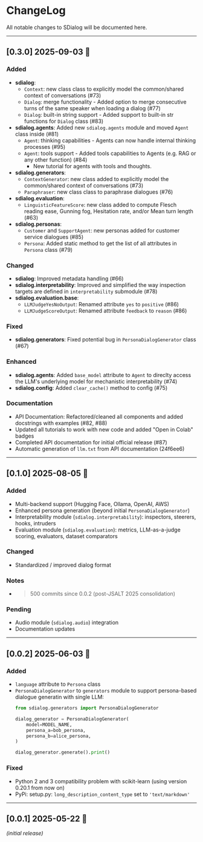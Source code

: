 # ChangeLog

All notable changes to SDialog will be documented here.

---

## [0.3.0] 2025-09-03 🚀

### Added
- **sdialog**: 
  - `Context`: new class class to explicitly model the common/shared context of conversations (#73)
  - `Dialog`: merge functionality - Added option to merge consecutive turns of the same speaker when loading a dialog (#77)
  - `Dialog`: built-in string support - Added support to built-in str functions for `Dialog` class (#83)
- **sdialog.agents**: Added new `sdialog.agents` module and moved `Agent` class inside (#81)
  - `Agent`: thinking capabilities - Agents can now handle internal thinking processes (#95)
  - `Agent`: tools support - Added tools capabilities to Agents (e.g. RAG or any other function) (#84)
    - New tutorial for agents with tools and thoughts.
- **sdialog.generators**: 
  - `ContextGenerator`: new class added to explicitly model the common/shared context of conversations (#73)
  - `Paraphraser`: new class class to paraphrase dialogues (#76)
- **sdialog.evaluation**: 
  - `LinguisticFeatureScore`: new class added to compute Flesch reading ease, Gunning fog, Hesitation rate, and/or Mean turn length (#63)
- **sdialog.personas**: 
  - `Customer` and `SupportAgent`: new personas added for customer service dialogues (#85)
  - `Persona`: Added static method to get the list of all attributes in `Persona` class (#79)


### Changed
- **sdialog**: Improved metadata handling (#66)
- **sdialog.interpretability**: Improved and simplified the way inspection targets are defined in `interpretability` submodule (#78)
- **sdialog.evaluation.base**: 
  - `LLMJudgeYesNoOutput`: Renamed attribute `yes` to `positive` (#86)
  - `LLMJudgeScoreOutput`: Renamed attribute `feedback` to `reason` (#86)

### Fixed
- **sdialog.generators**: Fixed potential bug in `PersonaDialogGenerator` class (#67)


### Enhanced
- **sdialog.agents**: Added `base_model` attribute to `Agent` to direclty access the LLM's underlying model for mechanistic interpretability (#74)
- **sdialog.config**: Added `clear_cache()` method to config (#75)

### Documentation
- API Documentation: Refactored/cleaned all components and added docstrings with examples (#82, #88)
- Updated all tutorials to work with new code and added "Open in Colab" badges
- Completed API documentation for initial official release (#87)
- Automatic generation of `llm.txt` from API documentation (24f6ee6)

---

## [0.1.0] 2025-08-05 🌱

### Added
- Multi-backend support (Hugging Face, Ollama, OpenAI, AWS)
- Enhanced persona generation (beyond initial `PersonaDialogGenerator`)
- Interpretability module (`sdialog.interpretability`): inspectors, steerers, hooks, intruders
- Evaluation module (`sdialog.evaluation`): metrics, LLM-as-a-judge scoring, evaluators, dataset comparators

### Changed
- Standardized / improved dialog format

### Notes
- >500 commits since 0.0.2 (post-JSALT 2025 consolidation)

### Pending
- Audio module (`sdialog.audio`) integration
- Documentation updates

---

## [0.0.2] 2025-06-03 🔧

### Added
- `language` attribute to `Persona` class
- `PersonaDialogGenerator` to `generators` module to support persona-based dialogue generatin with single LLM:
  ```python
  from sdialog.generators import PersonaDialogGenerator

  dialog_generator = PersonaDialogGenerator(
      model=MODEL_NAME,
      persona_a=bob_persona,
      persona_b=alice_persona,
  )

  dialog_generator.generate().print()
  ```

### Fixed
- Python 2 and 3 compatibility problem with scikit-learn (using version 0.20.1 from now on)
- PyPi: setup.py: `long_description_content_type` set to `'text/markdown'`

---

## [0.0.1] 2025-05-22 🎉

_(initial release)_